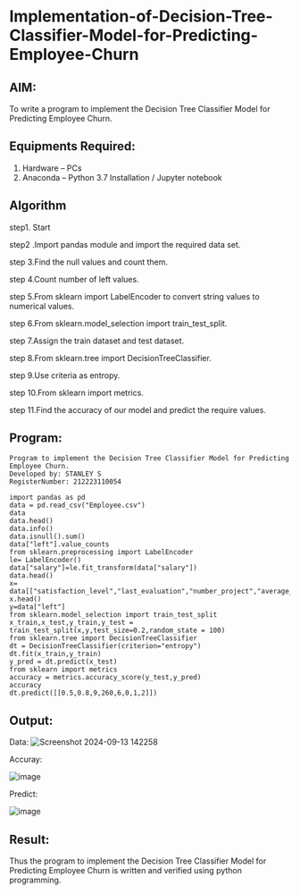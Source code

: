 # Implementation-of-Decision-Tree-Classifier-Model-for-Predicting-Employee-Churn

## AIM:
To write a program to implement the Decision Tree Classifier Model for Predicting Employee Churn.

## Equipments Required:
1. Hardware – PCs
2. Anaconda – Python 3.7 Installation / Jupyter notebook

## Algorithm

step1. Start

step2 .Import pandas module and import the required data set.

step 3.Find the null values and count them.

step 4.Count number of left values.

step 5.From sklearn import LabelEncoder to convert string values to numerical values.

step 6.From sklearn.model_selection import train_test_split.

step 7.Assign the train dataset and test dataset.

step 8.From sklearn.tree import DecisionTreeClassifier.

step 9.Use criteria as entropy.

step 10.From sklearn import metrics.

step 11.Find the accuracy of our model and predict the require values.

## Program:
```
Program to implement the Decision Tree Classifier Model for Predicting Employee Churn.
Developed by: STANLEY S
RegisterNumber: 212223110054

import pandas as pd
data = pd.read_csv("Employee.csv")
data
data.head()
data.info()
data.isnull().sum()
data["left"].value_counts
from sklearn.preprocessing import LabelEncoder
le= LabelEncoder()
data["salary"]=le.fit_transform(data["salary"])
data.head()
x= data[["satisfaction_level","last_evaluation","number_project","average_montly_hours","time_spend_company","Work_accident","promotion_last_5years","salary"]]
x.head()
y=data["left"]
from sklearn.model_selection import train_test_split
x_train,x_test,y_train,y_test = train_test_split(x,y,test_size=0.2,random_state = 100)
from sklearn.tree import DecisionTreeClassifier
dt = DecisionTreeClassifier(criterion="entropy")
dt.fit(x_train,y_train)
y_pred = dt.predict(x_test)
from sklearn import metrics
accuracy = metrics.accuracy_score(y_test,y_pred)
accuracy
dt.predict([[0.5,0.8,9,260,6,0,1,2]])
```

## Output:
Data:
![Screenshot 2024-09-13 142258](https://github.com/user-attachments/assets/23e43e13-5487-4d23-8500-bc16448a493a)

 Accuray:
 
 ![image](https://github.com/user-attachments/assets/6bfaae2a-fe34-4383-9682-4b339365c15f)

Predict:

![image](https://github.com/user-attachments/assets/8d42ee5f-f62f-4c32-96c8-03a3148aeda8)

## Result:
Thus the program to implement the  Decision Tree Classifier Model for Predicting Employee Churn is written and verified using python programming.
